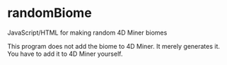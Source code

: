 # randomBiome
JavaScript/HTML for making random 4D Miner biomes

This program does not add the biome to 4D Miner. It merely generates it. You have to add it to 4D Miner yourself.
